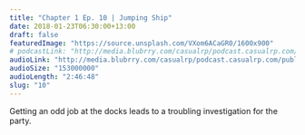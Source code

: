 ```yaml
---
title: "Chapter 1 Ep. 10 | Jumping Ship"
date: 2018-01-23T06:30:00+13:00
draft: false
featuredImage: "https://source.unsplash.com/VXom6ACaGR0/1600x900"
# podcastLink: "http://media.blubrry.com/casualrp/podcast.casualrp.com/public/EP%20010%20-%20Jumping%20Ship.mp3"
audioLink: "http://media.blubrry.com/casualrp/podcast.casualrp.com/public/EP%20010%20-%20Jumping%20Ship.mp3"
audioSize: "153000000"
audioLength: "2:46:48"
slug: "10"
---
```


Getting an odd job at the docks leads to a troubling investigation for the party.

